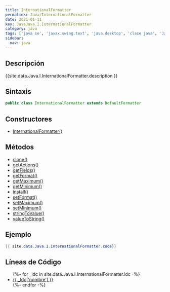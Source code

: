 ```yaml
---
title: InternationalFormatter
permalink: Java/InternationalFormatter
date: 2021-01-11
key: JavaJava.I.InternationalFormatter
category: java
tags: ['java se', 'javax.swing.text', 'java.desktop', 'clase java', 'Java 1.4']
sidebar: 
  nav: java
---
```


## Descripción
{{site.data.Java.I.InternationalFormatter.description }}

## Sintaxis
~~~java
public class InternationalFormatter extends DefaultFormatter
~~~

## Constructores
* [InternationalFormatter()](/Java/InternationalFormatter/InternationalFormatter/)

## Métodos
* [clone()](/Java/InternationalFormatter/clone)
* [getActions()](/Java/InternationalFormatter/getActions)
* [getFields()](/Java/InternationalFormatter/getFields)
* [getFormat()](/Java/InternationalFormatter/getFormat)
* [getMaximum()](/Java/InternationalFormatter/getMaximum)
* [getMinimum()](/Java/InternationalFormatter/getMinimum)
* [install()](/Java/InternationalFormatter/install)
* [setFormat()](/Java/InternationalFormatter/setFormat)
* [setMaximum()](/Java/InternationalFormatter/setMaximum)
* [setMinimum()](/Java/InternationalFormatter/setMinimum)
* [stringToValue()](/Java/InternationalFormatter/stringToValue)
* [valueToString()](/Java/InternationalFormatter/valueToString)

## Ejemplo
~~~java
{{ site.data.Java.I.InternationalFormatter.code}}
~~~

## Líneas de Código
<ul>
{%- for _ldc in site.data.Java.I.InternationalFormatter.ldc -%}
   <li>
       <a href="{{_ldc['url'] }}">{{ _ldc['nombre'] }}</a>
   </li>
{%- endfor -%}
</ul>
